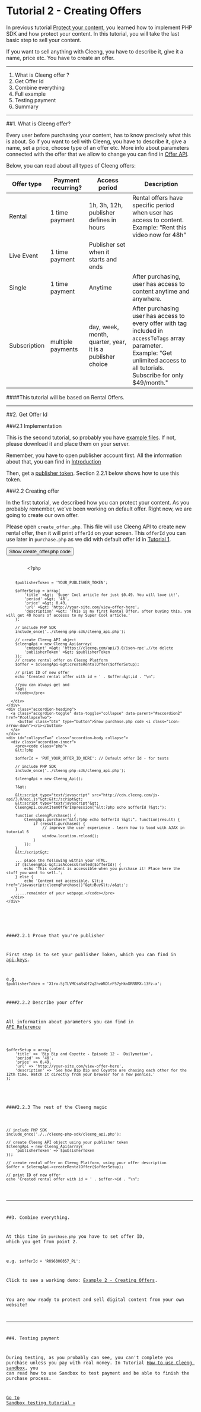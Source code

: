 Tutorial 2 - Creating Offers
============================

In previous tutorial [Protect your content](http://cleeng.com/open/Tutorials/01_Protect_your_content), you learned how to implement PHP SDK and how protect your content. In this tutorial, you will take the last basic step to sell your content.

If you want to sell anything with Cleeng, you have to describe it, give it a name, price etc. You have to create an offer.

---



1. What is Cleeng offer ?
2. Get Offer Id
3. Combine everything
4. Full example
5. Testing payment
6. Summary


---

##1. What is Cleeng offer?

Every user before purchasing your content, has to know precisely what this is about. So if you want to sell with Cleeng, you have to describe it, give a name, set a price, choose type of an offer etc. More info about parameters connected with the offer that we allow to change you can find in [Offer API](/v3/Reference/Rental_Offer_API).

Below, you can read about all types of Cleeng offers:

<table class="table table-bordered table-striped">
    <colgroup>
        <col class="span1">
        <col class="span1">
        <col class="span2">
        <col class="span5">
    </colgroup>
    <thead>
        <tr>
            <th>Offer type</th>
            <th>Payment recurring?</th>
            <th>Access period</th>
            <th>Description</th>
        </tr>
    </thead>
    <tbody>
        <tr>
            <td>Rental</td>
            <td>1 time payment</td>
            <td>1h, 3h, 12h, publisher defines in hours</td>
            <td>Rental offers have specific period when user has access to content.<br/>Example: "Rent this video now for 48h"</td>
        </tr>
        <tr>
            <td>Live Event</td>
            <td>1 time payment</td>
            <td>Publisher set when it starts and ends</td>
            <td></td>
        </tr>
        <tr>
            <td>Single</td>
            <td>1 time payment</td>
            <td>Anytime</td>
            <td>After purchasing, user has access to content anytime and anywhere.</td>
        </tr>
        <tr>
            <td>Subscription</td>
            <td>multiple payments</td>
            <td>day, week, month, quarter, year, it is a publisher choice</td>
            <td>After purchasing user has access to every offer with tag included in <code>accessToTags</code> array parameter.<br/>Example: "Get unlimited access to all tutorials. Subscribe for only $49/month."
</td>
        </tr>
    </tbody>
</table>


####This tutorial will be based on Rental Offers.

----

##2. Get Offer Id

###2.1 Implementation

This is the second tutorial, so probably you have [example files](https://github.com/Cleeng/cleeng-api-tutorials/zipball/master). If not, please download it and place them on your server.

Remember, you have to open publisher account first. All the information about that, you can find in [Introduction](Tutorials/Introduction)

Then, get a [publisher token](https://cleeng.com/dev/api-keys). Section 2.2.1 below shows how to use this token.

###2.2 Creating offer

In the first tutorial, we described how you can protect your content. As you probably remember, we've been working on default offer. Right now, we are going to create our own offer. 

Please open `create_offer.php`. This file will use Cleeng API to create new rental offer, then it will print `offerId` on your screen. This `offerId` you can use later in `purchase.php` as we did with default offer id in [Tutorial 1](http://cleeng.com/open/Tutorials/01_Starting_with_Cleeng_PHP_SDK).

<div class="accordion" id="accordion2">
    <div class="accordion-heading">
      <a class="accordion-toggle" data-toggle="collapse" data-parent="#accordion2" href="#collapseOne">
         <button class="btn" type="button">Show create_offer.php code <i class="icon-arrow-down"></i></button>
      </a>
    </div>
    <div id="collapseOne" class="accordion-body collapse">
      <div class="accordion-inner">
        <pre><code class="php">
        &lt;?php
        
        $publisherToken = 'YOUR_PUBLISHER_TOKEN';
        
        $offerSetup = array(
            'title' =&gt; 'Super Cool article for just $0.49. You will love it!',
            'period' =&gt; '48',
            'price' =&gt; 0.49,
            'url' =&gt; 'http://your-site.com/view-offer-here',
            'description' =&gt; 'This is my first Rental Offer, after buying this, you will get 48 hours of accesss to my Super Cool article.'
        );
        
        // include PHP SDK
        include_once('../cleeng-php-sdk/cleeng_api.php');
        
        // create Cleeng API object
        $cleengApi = new Cleeng_Api(array(
            'endpoint' =&gt; 'https://cleeng.com/api/3.0/json-rpc',//to delete
            'publisherToken' =&gt; $publisherToken
        ));
        // create rental offer on Cleeng Platform
        $offer = $cleengApi-&gt;createRentalOffer($offerSetup);
        
        // print ID of new offer
        echo 'Created rental offer with id = ' . $offer-&gt;id . "\n";
        
        //you can always get and 
        ?&gt;
        </code></pre>

      </div>
    </div>
    <div class="accordion-heading">
      <a class="accordion-toggle" data-toggle="collapse" data-parent="#accordion2" href="#collapseTwo">
         <button class="btn" type="button">Show purchase.php code <i class="icon-arrow-down"></i></button>
      </a>
    </div>
    <div id="collapseTwo" class="accordion-body collapse">
      <div class="accordion-inner">
        <pre><code class="php">
        &lt;?php

        $offerId = 'PUT_YOUR_OFFER_ID_HERE'; // Default offer Id - for tests

        // include PHP SDK
        include_once('../cleeng-php-sdk/cleeng_api.php');

        $cleengApi = new Cleeng_Api();

        ?&gt;

        &lt;script type="text/javascript" src="http://cdn.cleeng.com/js-api/3.0/api.js"&gt;&lt;/script&gt;
        &lt;script type="text/javascript"&gt;
        CleengApi.countItemOfferImpression("&lt;?php echo $offerId ?&gt;");

        function cleengPurchase() {
            CleengApi.purchase("&lt;?php echo $offerId ?&gt;", function(result) {
                if (result.purchased) {
                    // improve the user experience - learn how to load with AJAX in tutorial 6
                    window.location.reload();
                }
            });
        }
        &lt;/script&gt;

        ... place the following within your HTML.
        if ($cleengApi-&gt;isAccessGranted($offerId)) {
            echo 'This content is accessible when you purchase it! Place here the stuff you want to sell.';
        } else {
            echo 'Content not accessible. &lt;a href="/javascript:cleengPurchase()"&gt;Buy&lt;/a&gt;';
        }
        .....remainder of your webpage.</code></pre>
      </div>
    </div>
</div>

####2.2.1 Prove that you're publisher

First step is to set your publisher Token, which you can find in <a href="http://cleeng.com/dev/api-keys">api-keys</a>.

e.g. `$publisherToken = 'Xlrx-SjTLVMCsaRsOf2q2hvWKOlrF57yHknDRRRMX-13Fz-x';`

####2.2.2 Describe your offer

All information about parameters you can find in <a href="/v3/Reference">API Reference</a>
<pre>
<code>
$offerSetup = array(
    'title' => 'Bip Bip and Coyotte - Episode 12 -  Dailymotion',
    'period' => '48',
    'price' => 0.49,
    'url' => 'http://your-site.com/view-offer-here',
    'description' => 'See how Bip Bip and Coyotte are chasing each other for the 12th time. Watch it directly from your browser for a few pennies.'
);
</code>
</pre>

####2.2.3 The rest of the Cleeng magic

<pre><code>
// include PHP SDK
include_once('./../cleeng-php-sdk/cleeng_api.php');

// create Cleeng API object using your publisher token
$cleengApi = new Cleeng_Api(array(
    'publisherToken' => $publisherToken
));

// create rental offer on Cleeng Platform, using your offer description
$offer = $cleengApi->createRentalOffer($offerSetup);

// print ID of new offer
echo 'Created rental offer with id = ' . $offer->id . "\n";
</code></pre>


---

##3. Combine everything.

At this time in `purchase.php` you have to set offer ID, which you get from point 2.

e.g. `$offerId = 'R896806857_PL';`

Click to see a working demo: [Example 2 - Creating Offers](/example/02/purchase.php).

You are now ready to protect and sell digital content from your own website!

---


##4. Testing payment


During testing, as you probably can see, you can't complete you purchase unless you pay with real money. In Tutorial [How to use Cleeng sandbox](Tutorials/03_Cleeng_Sandbox), you can read how to use Sandbox to test payment and be able to finish the purchase process.

<a class="btn btn-primary" href="./Tutorials/03_Cleeng_Sandbox">Go to Sandbox testing tutorial &raquo;</a>
